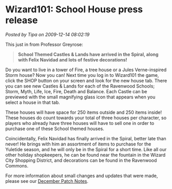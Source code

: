 # Wizard101: School House press release

*Posted by Tipa on 2009-12-14 08:02:19*

This just in from Professor Greyrose:


> **School Themed Castles & Lands have arrived in the Spiral, along with Felix Navidad and lots of festive decorations!**

Do you want to live in a tower of Fire, a tree house or a Jules Verne-inspired Storm house? Now you can! Next time you log in to Wizard101 the game, click the SHOP button on your screen and look for the new house tab. There you can see new Castles & Lands for each of the Ravenwood Schools; Storm, Myth, Life, Ice, Fire, Death and Balance. Each Castle can be previewed with the small magnifying glass icon that appears when you select a house in that tab.

These houses will have space for 250 items outside and 250 items inside! These houses do count towards your total of three houses per character, so players who already have three houses will have to sell one in order to purchase one of these School themed houses. 

Coincidentally, Felix Navidad has finally arrived in the Spiral, better late than never! He brings with him an assortment of items to purchase for the Yuletide season, and he will only be in the Spiral for a short time. Like all our other holiday shopkeepers, he can be found near the fountain in the Wizard City Shopping District, and decorations can be found in the Ravenwood Commons.

For more information about small changes and updates that were made, please see our [December Patch Notes](https://www.wizard101.com/game/community/patchnotes).



